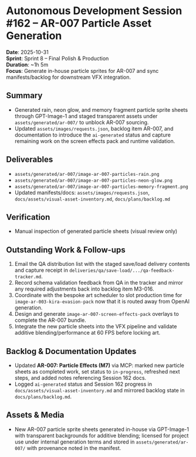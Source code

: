 # Autonomous Development Session #162 – AR-007 Particle Asset Generation

**Date**: 2025-10-31  
**Sprint**: Sprint 8 – Final Polish & Production  
**Duration**: ~1h 5m  
**Focus**: Generate in-house particle sprites for AR-007 and sync manifests/backlog for downstream VFX integration.

## Summary
- Generated rain, neon glow, and memory fragment particle sprite sheets through GPT-Image-1 and staged transparent assets under `assets/generated/ar-007/` to unblock AR-007 sourcing.
- Updated `assets/images/requests.json`, backlog item AR-007, and documentation to introduce the `ai-generated` status and capture remaining work on the screen effects pack and runtime validation.

## Deliverables
- `assets/generated/ar-007/image-ar-007-particles-rain.png`
- `assets/generated/ar-007/image-ar-007-particles-neon-glow.png`
- `assets/generated/ar-007/image-ar-007-particles-memory-fragment.png`
- Updated manifests/docs: `assets/images/requests.json`, `docs/assets/visual-asset-inventory.md`, `docs/plans/backlog.md`

## Verification
- Manual inspection of generated particle sheets (visual review only)

## Outstanding Work & Follow-ups
1. Email the QA distribution list with the staged save/load delivery contents and capture receipt in `deliveries/qa/save-load/.../qa-feedback-tracker.md`.
2. Record schema validation feedback from QA in the tracker and mirror any required adjustments back into backlog item M3-016.
3. Coordinate with the bespoke art scheduler to slot production time for `image-ar-003-kira-evasion-pack` now that it is routed away from OpenAI generation.
4. Design and generate `image-ar-007-screen-effects-pack` overlays to complete the AR-007 bundle.
5. Integrate the new particle sheets into the VFX pipeline and validate additive blending/performance at 60 FPS before locking art.

## Backlog & Documentation Updates
- Updated **AR-007: Particle Effects (M7)** via MCP: marked new particle sheets as completed work, set status to `in-progress`, refreshed next steps, and added notes referencing Session 162 docs.
- Logged `ai-generated` status and Session 162 progress in `docs/assets/visual-asset-inventory.md` and mirrored backlog state in `docs/plans/backlog.md`.

## Assets & Media
- New AR-007 particle sprite sheets generated in-house via GPT-Image-1 with transparent backgrounds for additive blending; licensed for project use under internal generation terms and stored in `assets/generated/ar-007/` with provenance noted in the manifest.
